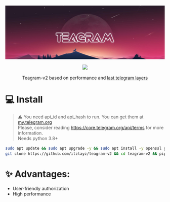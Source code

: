 [![Teagram](https://github.com/MuRuLOSE/teagram-assets/raw/main/teagram_banner2v1.png)](https://t.me/UBteagram)

<p align="center">
    <img src="https://img.shields.io/github/languages/code-size/itzlayz/teagram-v2?style=for-the-badge">
</p>

<p align="center">
    Teagram-v2 based on performance and <a href="https://github.com/KurimuzonAkuma/pyrogram">last telegram layers</a>
</p>

<h1>💻 Install</h1>

> ⚠ You need api_id and api_hash to run. You can get them at <a href="https://my.telegram.org">my.telegram.org</a> <br>
> Please, consider reading https://core.telegram.org/api/terms for more information. <br>
> Needs python 3.8+

```bash
sudo apt update && sudo apt upgrade -y && sudo apt install -y openssl git python3 python3-pip
git clone https://github.com/itzlayz/teagram-v2 && cd teagram-v2 && pip install -r requirements.txt && python3 -m teagram
```

<h1>✨ Advantages:</h1>
<ul>
    <li>User-friendly authorization</b>
    <li>High performance</li>
</ul>
